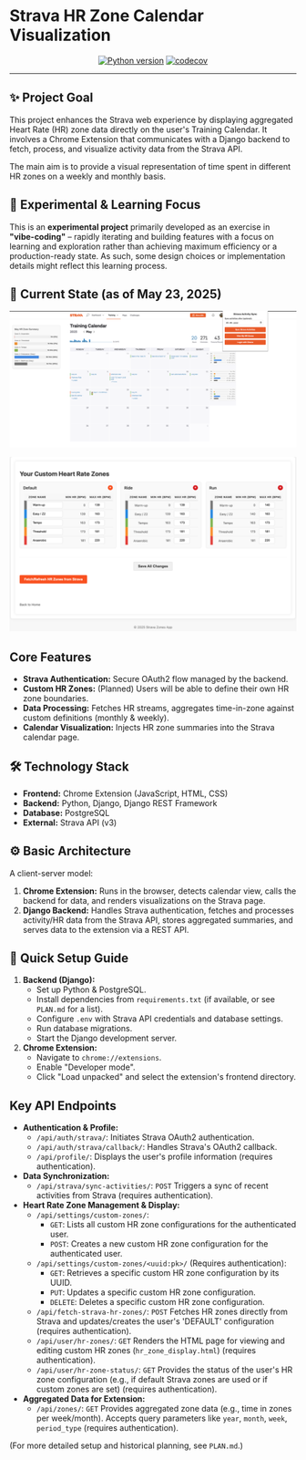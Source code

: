 # Strava HR Zone Calendar Visualization

<div align="center">

[![Python version](https://img.shields.io/badge/python-3.12-blue)](https://img.shields.io/badge/python-3.12-blue)
[![codecov](https://codecov.io/github/stancld/strava-zones/graph/badge.svg?token=LNOJHFDBUA)](https://codecov.io/github/stancld/strava-zones)

______________________________________________________________________

</div>

## ✨ Project Goal

This project enhances the Strava web experience by displaying aggregated Heart Rate (HR) zone data directly on the user's Training Calendar. It involves a Chrome Extension that communicates with a Django backend to fetch, process, and visualize activity data from the Strava API.

The main aim is to provide a visual representation of time spent in different HR zones on a weekly and monthly basis.

## 🧪 Experimental & Learning Focus

This is an **experimental project** primarily developed as an exercise in **"vibe-coding"** – rapidly iterating and building features with a focus on learning and exploration rather than achieving maximum efficiency or a production-ready state. As such, some design choices or implementation details might reflect this learning process.

## 📸 Current State (as of May 23, 2025)

![Current WIP Calendar Screenshot](images/wip_calendar_250516.png)

![Current WIP HR config Screenshot](images/wip_hr_config_250523.png)

## Core Features

*   **Strava Authentication:** Secure OAuth2 flow managed by the backend.
*   **Custom HR Zones:** (Planned) Users will be able to define their own HR zone boundaries.
*   **Data Processing:** Fetches HR streams, aggregates time-in-zone against custom definitions (monthly & weekly).
*   **Calendar Visualization:** Injects HR zone summaries into the Strava calendar page.

## 🛠️ Technology Stack

*   **Frontend:** Chrome Extension (JavaScript, HTML, CSS)
*   **Backend:** Python, Django, Django REST Framework
*   **Database:** PostgreSQL
*   **External:** Strava API (v3)

## ⚙️ Basic Architecture

A client-server model:
1.  **Chrome Extension:** Runs in the browser, detects calendar view, calls the backend for data, and renders visualizations on the Strava page.
2.  **Django Backend:** Handles Strava authentication, fetches and processes activity/HR data from the Strava API, stores aggregated summaries, and serves data to the extension via a REST API.

## 🚀 Quick Setup Guide

1.  **Backend (Django):**
    *   Set up Python & PostgreSQL.
    *   Install dependencies from `requirements.txt` (if available, or see `PLAN.md` for a list).
    *   Configure `.env` with Strava API credentials and database settings.
    *   Run database migrations.
    *   Start the Django development server.
2.  **Chrome Extension:**
    *   Navigate to `chrome://extensions`.
    *   Enable "Developer mode".
    *   Click "Load unpacked" and select the extension's frontend directory.

## Key API Endpoints

*   **Authentication & Profile:**
    *   `/api/auth/strava/`: Initiates Strava OAuth2 authentication.
    *   `/api/auth/strava/callback/`: Handles Strava's OAuth2 callback.
    *   `/api/profile/`: Displays the user's profile information (requires authentication).
*   **Data Synchronization:**
    *   `/api/strava/sync-activities/`: `POST` Triggers a sync of recent activities from Strava (requires authentication).
*   **Heart Rate Zone Management & Display:**
    *   `/api/settings/custom-zones/`:
        *   `GET`: Lists all custom HR zone configurations for the authenticated user.
        *   `POST`: Creates a new custom HR zone configuration for the authenticated user.
    *   `/api/settings/custom-zones/<uuid:pk>/` (Requires authentication):
        *   `GET`: Retrieves a specific custom HR zone configuration by its UUID.
        *   `PUT`: Updates a specific custom HR zone configuration.
        *   `DELETE`: Deletes a specific custom HR zone configuration.
    *   `/api/fetch-strava-hr-zones/`: `POST` Fetches HR zones directly from Strava and updates/creates the user's 'DEFAULT' configuration (requires authentication).
    *   `/api/user/hr-zones/`: `GET` Renders the HTML page for viewing and editing custom HR zones (`hr_zone_display.html`) (requires authentication).
    *   `/api/user/hr-zone-status/`: `GET` Provides the status of the user's HR zone configuration (e.g., if default Strava zones are used or if custom zones are set) (requires authentication).
*   **Aggregated Data for Extension:**
    *   `/api/zones/`: `GET` Provides aggregated zone data (e.g., time in zones per week/month). Accepts query parameters like `year`, `month`, `week`, `period_type` (requires authentication).

(For more detailed setup and historical planning, see `PLAN.md`.)
